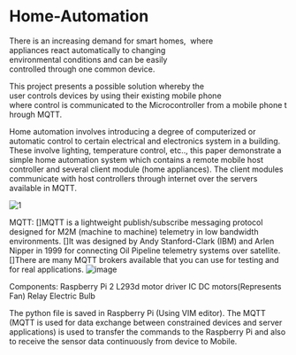 # Home-Automation

There is an increasing demand for smart homes,  where 
appliances react automatically to changing  environmental conditions and can be easily  controlled through one common device.

This project presents a possible solution whereby the user controls devices by using their existing mobile phone where control is communicated to the Microcontroller from a mobile phone through MQTT.

Home automation involves introducing a degree of computerized or automatic control to certain electrical and electronics system in a building.
These involve lighting, temperature control, etc.., this paper demonstrate a simple home automation system which contains a remote mobile host controller and several client module (home appliances).
The client modules communicate with host controllers through internet over the servers available in MQTT.

![1](https://user-images.githubusercontent.com/69961625/122793490-e57ee680-d2d8-11eb-8ea4-8debaf5b76ef.png)

MQTT:
[]MQTT is a lightweight publish/subscribe messaging protocol designed for M2M (machine to machine) telemetry in low bandwidth environments.
[]It was designed by Andy Stanford-Clark (IBM) and Arlen Nipper in 1999 for connecting Oil Pipeline telemetry systems over satellite.
[]There are many MQTT brokers available that you can use for testing and for real applications.
![image](https://user-images.githubusercontent.com/69961625/122793613-09dac300-d2d9-11eb-862d-66d843c36ac1.png)

Components:
Raspberry Pi 2
L293d motor driver IC
DC motors(Represents Fan)
Relay
Electric Bulb

The python file is saved in Raspberry Pi (Using VIM editor). The MQTT (MQTT is used for data exchange between constrained devices and server applications) is used to transfer the commands to the Raspberry Pi and also to receive the sensor data continuously from device to Mobile.

